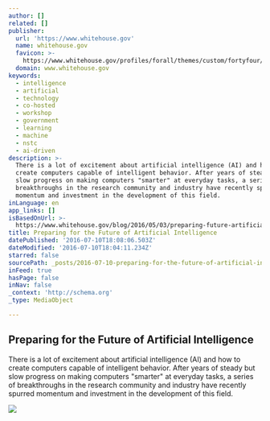 ```yaml
---
author: []
related: []
publisher:
  url: 'https://www.whitehouse.gov'
  name: whitehouse.gov
  favicon: >-
    https://www.whitehouse.gov/profiles/forall/themes/custom/fortyfour/favicon.ico
  domain: www.whitehouse.gov
keywords:
  - intelligence
  - artificial
  - technology
  - co-hosted
  - workshop
  - government
  - learning
  - machine
  - nstc
  - ai-driven
description: >-
  There is a lot of excitement about artificial intelligence (AI) and how to
  create computers capable of intelligent behavior. After years of steady but
  slow progress on making computers "smarter" at everyday tasks, a series of
  breakthroughs in the research community and industry have recently spurred
  momentum and investment in the development of this field.
inLanguage: en
app_links: []
isBasedOnUrl: >-
  https://www.whitehouse.gov/blog/2016/05/03/preparing-future-artificial-intelligence
title: Preparing for the Future of Artificial Intelligence
datePublished: '2016-07-10T18:08:06.503Z'
dateModified: '2016-07-10T18:04:11.234Z'
starred: false
sourcePath: _posts/2016-07-10-preparing-for-the-future-of-artificial-intelligence.md
inFeed: true
hasPage: false
inNav: false
_context: 'http://schema.org'
_type: MediaObject

---
```

<article style=""><h1>Preparing for the Future of Artificial Intelligence</h1><p>There is a lot of excitement about artificial intelligence (AI) and how to create computers capable of intelligent behavior. After years of steady but slow progress on making computers "smarter" at everyday tasks, a series of breakthroughs in the research community and industry have recently spurred momentum and investment in the development of this field.</p><img src="https://www.whitehouse.gov/sites/whitehouse.gov/files/images/twitter_cards_blog.jpg" /></article>